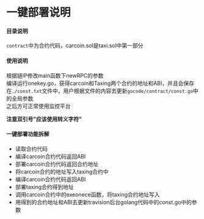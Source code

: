 # 一键部署说明   

#### 目录说明   
`contract`中为合约代码，carcoin.sol是taxi.sol中第一部分

#### 使用说明   
根据链IP修改main函数下newRPC的参数      
编译运行onekey.go，获得carcoin和Taxing两个合约的地址和ABI，并且会保存在`./const.txt`文件中，用户根据文件的内容去更新`gocode/contract/const.go`中的全局参数    
之后方可正常使用监控平台

**注意双引号"应该使用转义字符\"**



#### 一键部署功能拆解   
- 读取合约代码
- 编译carcoin合约代码返回ABI
- 部署carcoin合约代码返回合约地址
- 将carcoin合约的地址写入taxing合约中
- 编译carcoin合约代码返回ABI
- 部署taxing合约得到地址
- 调用carcoin合约中的exeonece函数，将taxing合约地址写入
- 用得到的合约地址和ABI去更新travision后台golang代码中的const.go中的参数